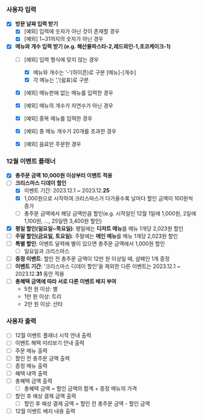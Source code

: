 ### 사용자 입력

- [x]  **방문 날짜 입력 받기**
   - [x]  [예외] 입력에 숫자가 아닌 것이 존재할 경우
   - [x]  [예외] 1~31까지의 숫자가 아닌 경우
- [x]  **메뉴와 개수 입력 받기 (e.g. 해산물파스타-2,레드와인-1,초코케이크-1)**
   - [ ]  [예외] 입력 형식에 맞지 않는 경우
      - [x]  메뉴와 개수는 ‘-’(하이픈)로 구분 [메뉴]-[개수]
      - [x]  각 메뉴는 ‘,’(쉼표)로 구분
   - [x]  [예외] 메뉴판에 없는 메뉴를 입력한 경우
   - [x]  [예외] 메뉴의 개수가 자연수가 아닌 경우
   - [x]  [예외] 중복 메뉴를 입력한 경우
   - [x]  [예외] 총 메뉴 개수가 20개를 초과한 경우
   - [x]  [예외] 음료만 주문한 경우


### 12월 이벤트 플래너

- [x]  **총주문 금액 10,000원 이상부터 이벤트 적용**
- [ ]  **크리스마스 디데이 할인**
   - [x]  이벤트 기간: 2023.12.1 ~ 2023.12.**25**
   - [x]  1,000원으로 시작하여 크리스마스가 다가올수록 날마다 할인 금액이 100원씩 증가
   - [ ]  총주문 금액에서 해당 금액만큼 할인(e.g. 시작일인 12월 1일에 1,000원, 2일에 1,100원, ..., 25일엔 3,400원 할인)
- [x]  **평일 할인(일요일~목요일)**: 평일에는 **디저트 메뉴**를 메뉴 1개당 2,023원 할인
- [ ]  **주말 할인(금요일, 토요일)**: 주말에는 **메인 메뉴**를 메뉴 1개당 2,023원 할인
- [ ]  **특별 할인**: 이벤트 달력에 별이 있으면 총주문 금액에서 1,000원 할인
   - [ ]  일요일과 크리스마스
- [ ]  **증정 이벤트**: 할인 전 총주문 금액이 12만 원 이상일 때, 샴페인 1개 증정
- [ ]  **이벤트 기간**: '크리스마스 디데이 할인'을 제외한 다른 이벤트는 2023.12.1 ~ 2023.12.**31** 동안 적용
- [ ]  **총혜택 금액에 따라 서로 다른 이벤트 배지 부여**
   - 5천 원 이상: 별
   - 1만 원 이상: 트리
   - 2만 원 이상: 산타

### 사용자 출력

- [ ]  12월 이벤트 플래너 시작 안내 출력
- [ ]  이벤트 해택 미리보기 안내 출력
- [ ]  주문 메뉴 출력
- [ ]  할인 전 총주문 금액 출력
- [ ]  증정 메뉴 출력
- [ ]  혜택 내역 출력
- [ ]  총혜택 금액 출력
   - [ ]  총혜택 금액 = 할인 금액의 합계 + 증정 메뉴의 가격
- [ ]  할인 후 예상 결제 금액 출력
   - [ ]  할인 후 예상 결제 금액 = 할인 전 총주문 금액 - 할인 금액
- [ ]  12월 이벤트 배지 내용 출력